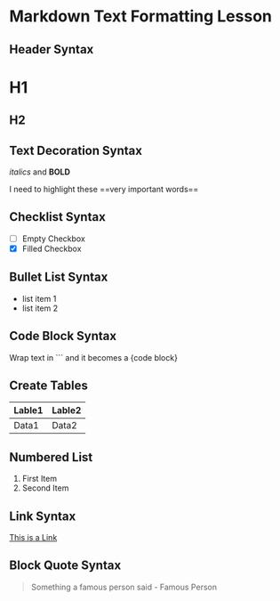 # Markdown Text Formatting Lesson

## Header Syntax

# H1
## H2

## Text Decoration Syntax

*italics* and **BOLD**

I need to highlight these ==very important words==

## Checklist Syntax

- [ ] Empty Checkbox
- [x] Filled Checkbox

## Bullet List Syntax

* list item 1
* list item 2

## Code Block Syntax

Wrap text in ``` and it becomes a {code block}

## Create Tables

| Lable1 | Lable2 |
|-----|-----|
| Data1 | Data2 |

## Numbered List

1. First Item
2. Second Item

## Link Syntax

[This is a Link](https://www.youtube.com/watch?v=oDFf8-2g6gI)

## Block Quote Syntax
> Something a famous person said - Famous Person

